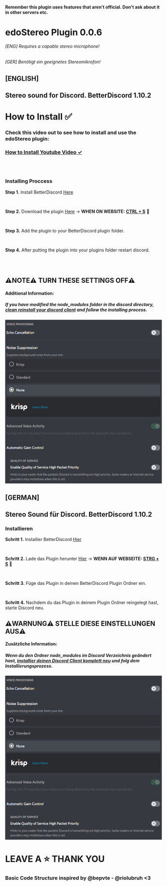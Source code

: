 #### Remember this plugin uses features that aren't official. Don't ask about it in other servers etc.
# edoStereo Plugin 0.0.6
###### [ENG] Requires a capable stereo microphone! 
###### [GER] Benötigt ein geeignetes Stereomikrofon!
## [ENGLISH]

## Stereo sound for Discord. BetterDiscord 1.10.2

# How to Install ✅

### Check this video out to see how to install and use the edoStereo plugin:

### **[How to Install Youtube Video ✓](https://www.youtube.com/watch?v=CWMDZX4hW6A)**

<br>
<br>

### Installing Proccess

**Step 1.** Install BetterDiscord [Here](https://betterdiscord.app/)

<br>

**Step 2.** Download the plugin [Here](https://raw.githubusercontent.com/edoderg/edoStereo/main/edoStereo.plugin.js) → **WHEN ON WEBSITE:** **<ins>CTRL + S</ins>** 🚩

<br>

**Step 3.** Add the plugin to your BetterDiscord plugin folder.

<br>

**Step 4.** After putting the plugin into your plugins folder restart discord.

<br>
<br>

## ⚠️NOTE⚠️ TURN THESE SETTINGS OFF⚠️

#### Additional Information: 
##### If you have modified the _node_modules_ folder in the discord directory, [clean reinstall your discord client](https://www.wikihow.com/Reinstall-Discord) and follow the installing process.

![Screenshot](note.png)

## [GERMAN]

## Stereo Sound für Discord. BetterDiscord 1.10.2

### Installieren

**Schritt 1.** Installier BetterDiscord [Hier](https://betterdiscord.app/)

<br>

**Schritt 2.** Lade das Plugin herunter [Hier](https://raw.githubusercontent.com/edoderg/edoStereo/main/edoStereo.plugin.js) → **WENN AUF WEBSEITE:** **<ins>STRG + S</ins>** 🚩

<br>

**Schritt 3.** Füge das Plugin in deinen BetterDiscord Plugin Ordner ein.

<br>

**Schritt 4.** Nachdem du das Plugin in deinem Plugin Ordner reingelegt hast, starte Discord neu.

## ⚠️WARNUNG⚠️ STELLE DIESE EINSTELLUNGEN AUS⚠️

#### Zusätzliche Information: 
##### Wenn du den Ordner _node_modules_ im Discord Verzeichnis geändert hast, [installier deinen Discord Client komplett neu](https://www.wikihow.com/Reinstall-Discord) und folg dem Installierungsprozess.

![Screenshot](note.png)

# LEAVE A ⭐ THANK YOU

### Basic Code Structure inspired by @bepvte - @riolubruh <3
